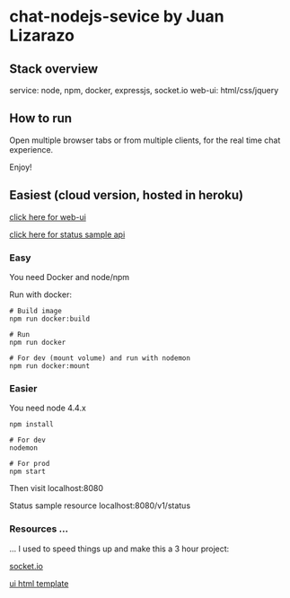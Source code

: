 # chat-nodejs-sevice by Juan Lizarazo

## Stack overview

service: node, npm, docker, expressjs, socket.io
web-ui: html/css/jquery

## How to run

Open multiple browser tabs or from multiple clients,
for the real time chat experience.

Enjoy!

## Easiest (cloud version, hosted in heroku)

[click here for web-ui](http://chat-nodejs-service.herokuapp.com/)

[click here for status sample api](http://chat-nodejs-service.herokuapp.com/v1/status)

### Easy

You need Docker and node/npm

Run with docker:

    # Build image
    npm run docker:build

    # Run
    npm run docker

    # For dev (mount volume) and run with nodemon
    npm run docker:mount

### Easier

You need node 4.4.x

    npm install

    # For dev
    nodemon

    # For prod
    npm start

Then visit localhost:8080

Status sample resource
localhost:8080/v1/status

### Resources ...

... I used to speed things up and make this a 3 hour
project:

[socket.io](http://socket.io/get-started/)

[ui html template](https://codepen.io/Varo/pen/gbZzgr)
